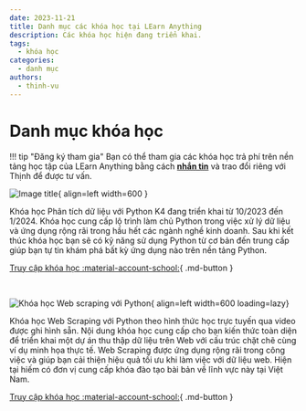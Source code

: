 ```yaml
---
date: 2023-11-21
title: Danh mục các khóa học tại LEarn Anything
description: Các khóa học hiện đang triển khai.
tags:
  - khóa học
categories:
  - danh mục
authors:
  - thinh-vu
---
```



# Danh mục khóa học

!!! tip "Đăng ký tham gia"
	Bạn có thể tham gia các khóa học trả phí trên nền tảng học tập của LEarn Anything bằng cách **[nhắn tin](https://www.messenger.com/t/mr.thinh.ueh)** và trao đổi riêng với Thịnh để được tư vấn.

<div class="result" markdown>

![Image title](https://course.learn-anything.vn/wp-content/uploads/2023/10/phan-tich-du-lieu-voi-python-4.png){ align=left width=600 }

Khóa học Phân tích dữ liệu với Python K4 đang triển khai từ 10/2023 đến 1/2024. Khóa học cung cấp lộ trình làm chủ Python trong việc xử lý dữ liệu và ứng dụng rộng rãi trong hầu hết các ngành nghề kinh doanh. Sau khi kết thúc khóa học bạn sẽ có kỹ năng sử dụng Python từ cơ bản đến trung cấp giúp bạn tự tin khám phá bất kỳ ứng dụng nào trên nền tảng Python.

[Truy cập khóa học :material-account-school:](https://course.learn-anything.vn/course/phan-tich-du-lieu-voi-python-khoa-4/){ .md-button }

</div>

<!-- Adding a break for separation -->
<br clear="all"/>

<div class="result" markdown>

![Khóa học Web scraping với Python](https://course.learn-anything.vn/wp-content/uploads/2023/10/khoa-hoc-python-web-scraping.png){ align=left width=600 loading=lazy}

Khóa học Web Scraping với Python theo hình thức học trực tuyến qua video được ghi hình sẵn. Nội dung khóa học cung cấp cho bạn kiến thức toàn diện để triển khai một dự án thu thập dữ liệu trên Web với cấu trúc chặt chẽ cùng ví dụ minh họa thực tế. Web Scraping được ứng dụng rộng rãi trong công việc và giúp bạn cải thiện hiệu quả tối ưu khi làm việc với dữ liệu web. Hiện tại hiếm có đơn vị cung cấp khóa đào tạo bài bản về lĩnh vực này tại Việt Nam.

[Truy cập khóa học :material-account-school:](https://course.learn-anything.vn/course/python-web-scraping-thu-thap-du-lieu-web/){ .md-button }

</div>


